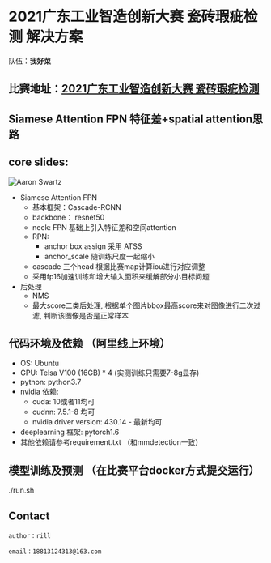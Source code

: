 
# 2021广东工业智造创新大赛 瓷砖瑕疵检测 解决方案

队伍：**我好菜**

## 比赛地址：[2021广东工业智造创新大赛 瓷砖瑕疵检测](https://tianchi.aliyun.com/competition/entrance/531846/information)

## Siamese Attention FPN 特征差+spatial attention思路
## core slides:
![Aaron Swartz](https://github.com/zhengye1995/Tianchi-2021-Guangdong-Tile-Detection/tree/main/temp_image/saf.png)
+ Siamese Attention FPN
    - 基本框架：Cascade-RCNN
    - backbone： resnet50
    - neck: FPN 基础上引入特征差和空间attention
    - RPN: 
        - anchor box assign 采用 ATSS
        - anchor_scale 随训练尺度一起缩小
    - cascade 三个head 根据比赛map计算iou进行对应调整
    - 采用fp16加速训练和增大输入面积来缓解部分小目标问题
+ 后处理
    - NMS
    - 最大score二类后处理, 根据单个图片bbox最高score来对图像进行二次过滤, 判断该图像是否是正常样本

## 代码环境及依赖 （阿里线上环境）

+ OS: Ubuntu
+ GPU: Telsa V100 (16GB) * 4 (实测训练只需要7-8g显存)
+ python: python3.7
+ nvidia 依赖:
   - cuda: 10或者11均可
   - cudnn: 7.5.1-8 均可
   - nvidia driver version: 430.14 - 最新均可
+ deeplearning 框架: pytorch1.6
+ 其他依赖请参考requirement.txt （和mmdetection一致）
   

## 模型训练及预测 （在比赛平台docker方式提交运行）
    
   ./run.sh
   
## Contact

    author：rill

    email：18813124313@163.com



